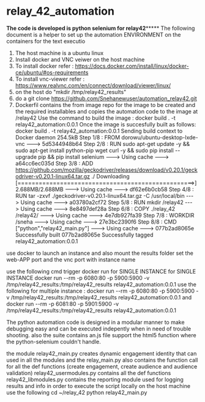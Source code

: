 # relay_42_automation
****************************The code is developed is python selenium for relay42*********************************
The following document is a helper to set up the automation ENVIRONMENT on the containers for the text executio
1. The host machine is a ubuntu linux
2. Install docker and VNC veiwer on the host machine 
3. To install docker refer : https://docs.docker.com/install/linux/docker-ce/ubuntu/#os-requirements
4. To install vnc-viewer refer : https://www.realvnc.com/en/connect/download/viewer/linux/
5. on the host do "mkdir /tmp/relay42_results"
6. do a git clone https://github.com/Snehanewuser/automation_relay42.git
7. Dockerfil contains the  from image repo for the image to be created and the required installables and copies the automation code to the image at /relay42
Use the command to build the image : docker build . -t relay42_automation:0.0.1
Once the image is succesfully built as follows:
docker build . -t relay42_automation:0.0.1
Sending build context to Docker daemon  254.5kB
Step 1/8 : FROM dorowu/ubuntu-desktop-lxde-vnc
 ---> 5d5344948b64
Step 2/8 : RUN sudo apt-get update -y &&     sudo apt-get install python-pip wget curl -y &&     sudo pip install --upgrade pip &&     pip install selenium
 ---> Using cache
 ---> a64cc6ec035d
Step 3/8 : ADD https://github.com/mozilla/geckodriver/releases/download/v0.20.1/geckodriver-v0.20.1-linux64.tar.gz ./
Downloading [==================================================>]  2.688MB/2.688MB
 ---> Using cache
 ---> df62e6b0cb58
Step 4/8 : RUN tar -zxvf ./geckodriver-v0.20.1-linux64.tar.gz -C /usr/local/bin
 ---> Using cache
 ---> a03780a2cf72
Step 5/8 : RUN mkdir /relay42
 ---> Using cache
 ---> 8e8497def28a
Step 6/8 : COPY ./relay_42 /relay42/
 ---> Using cache
 ---> 4e7db927fa39
Step 7/8 : WORKDIR /sneha
 ---> Using cache
 ---> 27e3bc2390f6
Step 8/8 : CMD ["python","relay42_main.py"]
 ---> Using cache
 ---> 077b2ad8065e
Successfully built 077b2ad8065e
Successfully tagged relay42_automation:0.0.1

use docker to launch an instance and also mount the results folder set the web-APP port and the vnc port with instance name

use the following cmd trigger docker run for SINGLE INSTANCE for SINGLE INSTANCE
docker run --rm -p 6080:80 -p 5900:5900 -v /tmp/relay42_results:/tmp/relay42_results relay42_automation:0.0.1
use the following for multiple instance :
docker run --rm -p 6080:80 -p 5900:5900 -v /tmp/relay42_results:/tmp/relay42_results relay42_automation:0.0.1 
and 
docker run --rm -p 6081:80 -p 5901:5900 -v /tmp/relay42_results:/tmp/relay42_results relay42_automation:0.0.1 

The python automation code is designed in a modular manner to make debugging easy and can be executed indepently when in need of trouble shooting.
also the suite contains an.js file support the html5 function where the python-selenium couldn't handle.


the module 
relay42_main.py creates dynamic engagement identity that can used in all the modules and the relay_main.py also contains the function call for all the def functions (create engagement, create audience and audience validation)
relay42_usermodules.py contains all the def functions 
relay42_libmodules.py contains the reporting module used for logging results and info
in order to execute the script locally on the host machine use the following
cd ~/relay_42
python relay42_main.py


